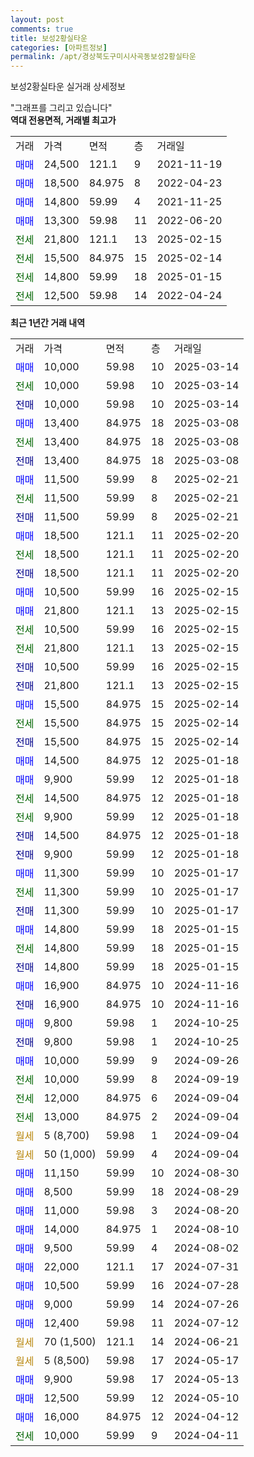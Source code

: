 ```yaml
---
layout: post
comments: true
title: 보성2황실타운
categories: [아파트정보]
permalink: /apt/경상북도구미시사곡동보성2황실타운
---
```


보성2황실타운 실거래 상세정보

<script type="text/javascript">
  google.charts.load('current', {'packages':['line', 'corechart']});
  google.charts.setOnLoadCallback(drawChart);

  function drawChart() {
    var data = new google.visualization.DataTable();
    data.addColumn('date', '거래일');
    data.addColumn('number', "매매");
    data.addColumn('number', "전세");
    data.addColumn('number', "전매");

    data.addRows([[new Date(Date.parse("2025-03-14")), 10000, null, null], [new Date(Date.parse("2025-03-14")), null, 10000, null], [new Date(Date.parse("2025-03-14")), null, null, 10000], [new Date(Date.parse("2025-03-08")), 13400, null, null], [new Date(Date.parse("2025-03-08")), null, 13400, null], [new Date(Date.parse("2025-03-08")), null, null, 13400], [new Date(Date.parse("2025-02-21")), 11500, null, null], [new Date(Date.parse("2025-02-21")), null, 11500, null], [new Date(Date.parse("2025-02-21")), null, null, 11500], [new Date(Date.parse("2025-02-20")), 18500, null, null], [new Date(Date.parse("2025-02-20")), null, 18500, null], [new Date(Date.parse("2025-02-20")), null, null, 18500], [new Date(Date.parse("2025-02-15")), 10500, null, null], [new Date(Date.parse("2025-02-15")), 21800, null, null], [new Date(Date.parse("2025-02-15")), null, 10500, null], [new Date(Date.parse("2025-02-15")), null, 21800, null], [new Date(Date.parse("2025-02-15")), null, null, 10500], [new Date(Date.parse("2025-02-15")), null, null, 21800], [new Date(Date.parse("2025-02-14")), 15500, null, null], [new Date(Date.parse("2025-02-14")), null, 15500, null], [new Date(Date.parse("2025-02-14")), null, null, 15500], [new Date(Date.parse("2025-01-18")), 14500, null, null], [new Date(Date.parse("2025-01-18")), 9900, null, null], [new Date(Date.parse("2025-01-18")), null, 14500, null], [new Date(Date.parse("2025-01-18")), null, 9900, null], [new Date(Date.parse("2025-01-18")), null, null, 14500], [new Date(Date.parse("2025-01-18")), null, null, 9900], [new Date(Date.parse("2025-01-17")), 11300, null, null], [new Date(Date.parse("2025-01-17")), null, 11300, null], [new Date(Date.parse("2025-01-17")), null, null, 11300], [new Date(Date.parse("2025-01-15")), 14800, null, null], [new Date(Date.parse("2025-01-15")), null, 14800, null], [new Date(Date.parse("2025-01-15")), null, null, 14800], [new Date(Date.parse("2024-11-16")), 16900, null, null], [new Date(Date.parse("2024-11-16")), null, null, 16900], [new Date(Date.parse("2024-10-25")), 9800, null, null], [new Date(Date.parse("2024-10-25")), null, null, 9800], [new Date(Date.parse("2024-09-26")), 10000, null, null], [new Date(Date.parse("2024-09-19")), null, 10000, null], [new Date(Date.parse("2024-09-04")), null, 12000, null], [new Date(Date.parse("2024-09-04")), null, 13000, null], [new Date(Date.parse("2024-09-04")), null, null, null], [new Date(Date.parse("2024-09-04")), null, null, null], [new Date(Date.parse("2024-08-30")), 11150, null, null], [new Date(Date.parse("2024-08-29")), 8500, null, null], [new Date(Date.parse("2024-08-20")), 11000, null, null], [new Date(Date.parse("2024-08-10")), 14000, null, null], [new Date(Date.parse("2024-08-02")), 9500, null, null], [new Date(Date.parse("2024-07-31")), 22000, null, null], [new Date(Date.parse("2024-07-28")), 10500, null, null], [new Date(Date.parse("2024-07-26")), 9000, null, null], [new Date(Date.parse("2024-07-12")), 12400, null, null], [new Date(Date.parse("2024-06-21")), null, null, null], [new Date(Date.parse("2024-05-17")), null, null, null], [new Date(Date.parse("2024-05-13")), 9900, null, null], [new Date(Date.parse("2024-05-10")), 12500, null, null], [new Date(Date.parse("2024-04-12")), 16000, null, null], [new Date(Date.parse("2024-04-11")), null, 10000, null]]);

    var options = {
      hAxis: {
        format: 'yyyy/MM/dd'
      },    
      lineWidth: 0,
      pointsVisible: true,    
      title: '최근 1년간 유형별 실거래가 분포',
      legend: { position: 'bottom' }
    };

    var formatter = new google.visualization.NumberFormat({pattern:'###,###'} );
    formatter.format(data, 1);
    formatter.format(data, 2);
    
    setTimeout(function() {
        var chart = new google.visualization.LineChart(document.getElementById('columnchart_material'));
        chart.draw(data, (options));
        document.getElementById('loading').style.display = 'none';
    }, 200);
  }
</script>


<div id="loading" style="z-index:20; display: block; margin-left: 0px">"그래프를 그리고 있습니다"</div>
<div id="columnchart_material" style="width: 95%; margin-left: 0px; display: block"></div>
<!-- contents start -->
<b>역대 전용면적, 거래별 최고가</b>
<table class="sortable">
    <tr>
      <td>거래</td>
      <td>가격</td>
      <td>면적</td>
      <td>층</td>
      <td>거래일</td>
    </tr>
        <tr>
          <td><a style="color: blue">매매</a></td>
          <td>24,500</td>
          <td>121.1</td>
          <td>9</td>
          <td>2021-11-19</td>
        </tr>            <tr>
          <td><a style="color: blue">매매</a></td>
          <td>18,500</td>
          <td>84.975</td>
          <td>8</td>
          <td>2022-04-23</td>
        </tr>            <tr>
          <td><a style="color: blue">매매</a></td>
          <td>14,800</td>
          <td>59.99</td>
          <td>4</td>
          <td>2021-11-25</td>
        </tr>            <tr>
          <td><a style="color: blue">매매</a></td>
          <td>13,300</td>
          <td>59.98</td>
          <td>11</td>
          <td>2022-06-20</td>
        </tr>        
        <tr>
              <td><a style="color: darkgreen">전세</a></td>
              <td>21,800</td>
              <td>121.1</td>
              <td>13</td>
              <td>2025-02-15</td>
            </tr>            <tr>
              <td><a style="color: darkgreen">전세</a></td>
              <td>15,500</td>
              <td>84.975</td>
              <td>15</td>
              <td>2025-02-14</td>
            </tr>            <tr>
              <td><a style="color: darkgreen">전세</a></td>
              <td>14,800</td>
              <td>59.99</td>
              <td>18</td>
              <td>2025-01-15</td>
            </tr>            <tr>
              <td><a style="color: darkgreen">전세</a></td>
              <td>12,500</td>
              <td>59.98</td>
              <td>14</td>
              <td>2022-04-24</td>
            </tr>        
    
</table>

<b>최근 1년간 거래 내역</b>

<table class="sortable">
    <tr>
      <td>거래</td>
      <td>가격</td>
      <td>면적</td>
      <td>층</td>
      <td>거래일</td>
    </tr>
    <tr>
      <td><a style="color: blue">매매</a></td>
      <td>10,000</td>
      <td>59.98</td>
      <td>10</td>
      <td>2025-03-14</td>
    </tr>          <tr>
      <td><a style="color: darkgreen">전세</a></td>
      <td>10,000</td>
      <td>59.98</td>
      <td>10</td>
      <td>2025-03-14</td>
    </tr>          <tr>
      <td><a style="color: darkblue">전매</a></td>
      <td>10,000</td>
      <td>59.98</td>
      <td>10</td>
      <td>2025-03-14</td>
    </tr>          <tr>
      <td><a style="color: blue">매매</a></td>
      <td>13,400</td>
      <td>84.975</td>
      <td>18</td>
      <td>2025-03-08</td>
    </tr>          <tr>
      <td><a style="color: darkgreen">전세</a></td>
      <td>13,400</td>
      <td>84.975</td>
      <td>18</td>
      <td>2025-03-08</td>
    </tr>          <tr>
      <td><a style="color: darkblue">전매</a></td>
      <td>13,400</td>
      <td>84.975</td>
      <td>18</td>
      <td>2025-03-08</td>
    </tr>          <tr>
      <td><a style="color: blue">매매</a></td>
      <td>11,500</td>
      <td>59.99</td>
      <td>8</td>
      <td>2025-02-21</td>
    </tr>          <tr>
      <td><a style="color: darkgreen">전세</a></td>
      <td>11,500</td>
      <td>59.99</td>
      <td>8</td>
      <td>2025-02-21</td>
    </tr>          <tr>
      <td><a style="color: darkblue">전매</a></td>
      <td>11,500</td>
      <td>59.99</td>
      <td>8</td>
      <td>2025-02-21</td>
    </tr>          <tr>
      <td><a style="color: blue">매매</a></td>
      <td>18,500</td>
      <td>121.1</td>
      <td>11</td>
      <td>2025-02-20</td>
    </tr>          <tr>
      <td><a style="color: darkgreen">전세</a></td>
      <td>18,500</td>
      <td>121.1</td>
      <td>11</td>
      <td>2025-02-20</td>
    </tr>          <tr>
      <td><a style="color: darkblue">전매</a></td>
      <td>18,500</td>
      <td>121.1</td>
      <td>11</td>
      <td>2025-02-20</td>
    </tr>          <tr>
      <td><a style="color: blue">매매</a></td>
      <td>10,500</td>
      <td>59.99</td>
      <td>16</td>
      <td>2025-02-15</td>
    </tr>          <tr>
      <td><a style="color: blue">매매</a></td>
      <td>21,800</td>
      <td>121.1</td>
      <td>13</td>
      <td>2025-02-15</td>
    </tr>          <tr>
      <td><a style="color: darkgreen">전세</a></td>
      <td>10,500</td>
      <td>59.99</td>
      <td>16</td>
      <td>2025-02-15</td>
    </tr>          <tr>
      <td><a style="color: darkgreen">전세</a></td>
      <td>21,800</td>
      <td>121.1</td>
      <td>13</td>
      <td>2025-02-15</td>
    </tr>          <tr>
      <td><a style="color: darkblue">전매</a></td>
      <td>10,500</td>
      <td>59.99</td>
      <td>16</td>
      <td>2025-02-15</td>
    </tr>          <tr>
      <td><a style="color: darkblue">전매</a></td>
      <td>21,800</td>
      <td>121.1</td>
      <td>13</td>
      <td>2025-02-15</td>
    </tr>          <tr>
      <td><a style="color: blue">매매</a></td>
      <td>15,500</td>
      <td>84.975</td>
      <td>15</td>
      <td>2025-02-14</td>
    </tr>          <tr>
      <td><a style="color: darkgreen">전세</a></td>
      <td>15,500</td>
      <td>84.975</td>
      <td>15</td>
      <td>2025-02-14</td>
    </tr>          <tr>
      <td><a style="color: darkblue">전매</a></td>
      <td>15,500</td>
      <td>84.975</td>
      <td>15</td>
      <td>2025-02-14</td>
    </tr>          <tr>
      <td><a style="color: blue">매매</a></td>
      <td>14,500</td>
      <td>84.975</td>
      <td>12</td>
      <td>2025-01-18</td>
    </tr>          <tr>
      <td><a style="color: blue">매매</a></td>
      <td>9,900</td>
      <td>59.99</td>
      <td>12</td>
      <td>2025-01-18</td>
    </tr>          <tr>
      <td><a style="color: darkgreen">전세</a></td>
      <td>14,500</td>
      <td>84.975</td>
      <td>12</td>
      <td>2025-01-18</td>
    </tr>          <tr>
      <td><a style="color: darkgreen">전세</a></td>
      <td>9,900</td>
      <td>59.99</td>
      <td>12</td>
      <td>2025-01-18</td>
    </tr>          <tr>
      <td><a style="color: darkblue">전매</a></td>
      <td>14,500</td>
      <td>84.975</td>
      <td>12</td>
      <td>2025-01-18</td>
    </tr>          <tr>
      <td><a style="color: darkblue">전매</a></td>
      <td>9,900</td>
      <td>59.99</td>
      <td>12</td>
      <td>2025-01-18</td>
    </tr>          <tr>
      <td><a style="color: blue">매매</a></td>
      <td>11,300</td>
      <td>59.99</td>
      <td>10</td>
      <td>2025-01-17</td>
    </tr>          <tr>
      <td><a style="color: darkgreen">전세</a></td>
      <td>11,300</td>
      <td>59.99</td>
      <td>10</td>
      <td>2025-01-17</td>
    </tr>          <tr>
      <td><a style="color: darkblue">전매</a></td>
      <td>11,300</td>
      <td>59.99</td>
      <td>10</td>
      <td>2025-01-17</td>
    </tr>          <tr>
      <td><a style="color: blue">매매</a></td>
      <td>14,800</td>
      <td>59.99</td>
      <td>18</td>
      <td>2025-01-15</td>
    </tr>          <tr>
      <td><a style="color: darkgreen">전세</a></td>
      <td>14,800</td>
      <td>59.99</td>
      <td>18</td>
      <td>2025-01-15</td>
    </tr>          <tr>
      <td><a style="color: darkblue">전매</a></td>
      <td>14,800</td>
      <td>59.99</td>
      <td>18</td>
      <td>2025-01-15</td>
    </tr>          <tr>
      <td><a style="color: blue">매매</a></td>
      <td>16,900</td>
      <td>84.975</td>
      <td>10</td>
      <td>2024-11-16</td>
    </tr>          <tr>
      <td><a style="color: darkblue">전매</a></td>
      <td>16,900</td>
      <td>84.975</td>
      <td>10</td>
      <td>2024-11-16</td>
    </tr>          <tr>
      <td><a style="color: blue">매매</a></td>
      <td>9,800</td>
      <td>59.98</td>
      <td>1</td>
      <td>2024-10-25</td>
    </tr>          <tr>
      <td><a style="color: darkblue">전매</a></td>
      <td>9,800</td>
      <td>59.98</td>
      <td>1</td>
      <td>2024-10-25</td>
    </tr>          <tr>
      <td><a style="color: blue">매매</a></td>
      <td>10,000</td>
      <td>59.99</td>
      <td>9</td>
      <td>2024-09-26</td>
    </tr>          <tr>
      <td><a style="color: darkgreen">전세</a></td>
      <td>10,000</td>
      <td>59.99</td>
      <td>8</td>
      <td>2024-09-19</td>
    </tr>          <tr>
      <td><a style="color: darkgreen">전세</a></td>
      <td>12,000</td>
      <td>84.975</td>
      <td>6</td>
      <td>2024-09-04</td>
    </tr>          <tr>
      <td><a style="color: darkgreen">전세</a></td>
      <td>13,000</td>
      <td>84.975</td>
      <td>2</td>
      <td>2024-09-04</td>
    </tr>          <tr>
      <td><a style="color: darkgoldenrod">월세</a></td>
      <td>5 (8,700)</td>
      <td>59.98</td>
      <td>1</td>
      <td>2024-09-04</td>
    </tr>          <tr>
      <td><a style="color: darkgoldenrod">월세</a></td>
      <td>50 (1,000)</td>
      <td>59.99</td>
      <td>4</td>
      <td>2024-09-04</td>
    </tr>          <tr>
      <td><a style="color: blue">매매</a></td>
      <td>11,150</td>
      <td>59.99</td>
      <td>10</td>
      <td>2024-08-30</td>
    </tr>          <tr>
      <td><a style="color: blue">매매</a></td>
      <td>8,500</td>
      <td>59.99</td>
      <td>18</td>
      <td>2024-08-29</td>
    </tr>          <tr>
      <td><a style="color: blue">매매</a></td>
      <td>11,000</td>
      <td>59.98</td>
      <td>3</td>
      <td>2024-08-20</td>
    </tr>          <tr>
      <td><a style="color: blue">매매</a></td>
      <td>14,000</td>
      <td>84.975</td>
      <td>1</td>
      <td>2024-08-10</td>
    </tr>          <tr>
      <td><a style="color: blue">매매</a></td>
      <td>9,500</td>
      <td>59.99</td>
      <td>4</td>
      <td>2024-08-02</td>
    </tr>          <tr>
      <td><a style="color: blue">매매</a></td>
      <td>22,000</td>
      <td>121.1</td>
      <td>17</td>
      <td>2024-07-31</td>
    </tr>          <tr>
      <td><a style="color: blue">매매</a></td>
      <td>10,500</td>
      <td>59.99</td>
      <td>16</td>
      <td>2024-07-28</td>
    </tr>          <tr>
      <td><a style="color: blue">매매</a></td>
      <td>9,000</td>
      <td>59.99</td>
      <td>14</td>
      <td>2024-07-26</td>
    </tr>          <tr>
      <td><a style="color: blue">매매</a></td>
      <td>12,400</td>
      <td>59.98</td>
      <td>11</td>
      <td>2024-07-12</td>
    </tr>          <tr>
      <td><a style="color: darkgoldenrod">월세</a></td>
      <td>70 (1,500)</td>
      <td>121.1</td>
      <td>14</td>
      <td>2024-06-21</td>
    </tr>          <tr>
      <td><a style="color: darkgoldenrod">월세</a></td>
      <td>5 (8,500)</td>
      <td>59.98</td>
      <td>17</td>
      <td>2024-05-17</td>
    </tr>          <tr>
      <td><a style="color: blue">매매</a></td>
      <td>9,900</td>
      <td>59.98</td>
      <td>17</td>
      <td>2024-05-13</td>
    </tr>          <tr>
      <td><a style="color: blue">매매</a></td>
      <td>12,500</td>
      <td>59.99</td>
      <td>12</td>
      <td>2024-05-10</td>
    </tr>          <tr>
      <td><a style="color: blue">매매</a></td>
      <td>16,000</td>
      <td>84.975</td>
      <td>12</td>
      <td>2024-04-12</td>
    </tr>          <tr>
      <td><a style="color: darkgreen">전세</a></td>
      <td>10,000</td>
      <td>59.99</td>
      <td>9</td>
      <td>2024-04-11</td>
    </tr>      </table>
<!-- contents end -->    

